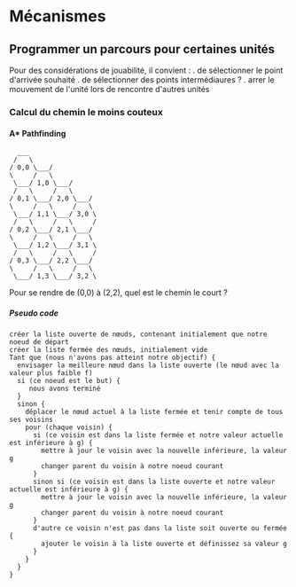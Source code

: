 Mécanismes
==========

Programmer un parcours pour certaines unités
--------------------------------------------

Pour des considérations de jouabilité, il convient :
 . de sélectionner le point d'arrivée souhaité
 . de sélectionner des points intermédiaures ?
 . arrer le mouvement de l'unité lors de rencontre d'autres unités

### Calcul du chemin le moins couteux

#### A* Pathfinding

```
  ___
 /   \
/ 0,0 \___/
\     /   \
 \___/ 1,0 \___/
 /   \     /   \
/ 0,1 \___/ 2,0 \___/
\     /   \     /   \
 \___/ 1,1 \___/ 3,0 \
 /   \     /   \     /
/ 0,2 \___/ 2,1 \___/
\     /   \     /   \
 \___/ 1,2 \___/ 3,1 \
 /   \     /   \     /
/ 0,3 \___/ 2,2 \___/
\     /   \     /   \
 \___/ 1,3 \___/ 3,2 \
```

Pour se rendre de (0,0) à (2,2), quel est le chemin le court ?

##### Pseudo code
```
créer la liste ouverte de nœuds, contenant initialement que notre noeud de départ
créer la liste fermée des nœuds, initialement vide
Tant que (nous n'avons pas atteint notre objectif) {
  envisager la meilleure nœud dans la liste ouverte (le nœud avec la valeur plus faible f)
  si (ce noeud est le but) {
     nous avons terminé
  }
  sinon {
    déplacer le nœud actuel à la liste fermée et tenir compte de tous ses voisins
    pour (chaque voisin) {
      si (ce voisin est dans la liste fermée et notre valeur actuelle est inférieure à g) {
        mettre à jour le voisin avec la nouvelle inférieure, la valeur g
        changer parent du voisin à notre noeud courant
      }
      sinon si (ce voisin est dans la liste ouverte et notre valeur actuelle est inférieure à g) {
        mettre à jour le voisin avec la nouvelle inférieure, la valeur g
        changer parent du voisin à notre noeud courant
      }
      d'autre ce voisin n'est pas dans la liste soit ouverte ou fermée {
        ajouter le voisin à la liste ouverte et définissez sa valeur g
      }
    }
  }
}
```
